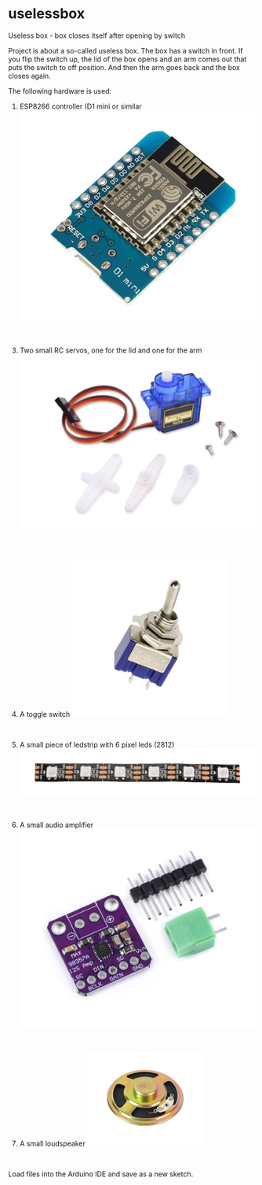 # uselessbox
Useless box - box closes itself after opening by switch

Project is about a so-called useless box. The box has a switch in front. If you flip the switch up, the lid of the box opens and an arm comes out that puts the switch to off position.
And then the arm goes back and the box closes again.

The following hardware is used:

1) ESP8266 controller (D1 mini or similar
![alt text](pictures/esp-processor-module.jpg)
<br>

3) Two small RC servos, one for the lid and one for the arm
![alt text](pictures/servo.jpg)
<br>

4) A toggle switch
![alt text](pictures/schakelaar.jpg)
<br>

5) A small piece of ledstrip with 6 pixel leds (2812)
![alt text](pictures/ledstrip.jpg)
<br>

6) A small audio amplifier
![alt text](pictures/versterker-audio.jpg)
<br>

7) A small loudspeaker
![alt text](pictures/luidspreker.jpg)
<br>

Load files into the Arduino IDE and save as a new sketch.


